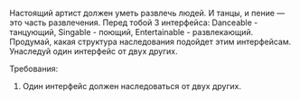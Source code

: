 
Настоящий артист должен уметь развлечь людей. И танцы, и пение &mdash; это часть развлечения.
Перед тобой 3 интерфейса:
Danceable - танцующий,
Singable - поющий,
Entertainable - развлекающий.
Продумай, какая структура наследования подойдет этим интерфейсам. Унаследуй один интерфейс от двух других.


Требования:
1.	Один интерфейс должен наследоваться от двух других.


